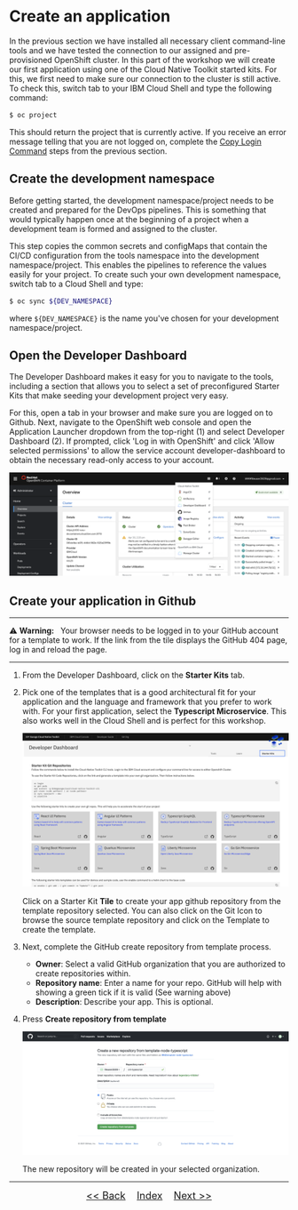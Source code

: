 # Create an application

In the previous section we have installed all necessary client command-line tools and we have tested the connection to our assigned and pre-provisioned OpenShift cluster. In this part of the workshop we will create our first application using one of the Cloud Native Toolkit started kits. For this, we first need to make sure our connection to the cluster is still active. To check this, switch tab to your IBM Cloud Shell and type the following command:

```bash
$ oc project
```

This should return the project that is currently active. If you receive an error message telling that you are not logged on, complete the [Copy Login Command](1-Prereqs.md#the-ibm-cloud-shell) steps from the previous section.

## Create the development namespace

Before getting started, the development namespace/project needs to be created and prepared for the DevOps pipelines. This is something that would typically happen once at the beginning of a project when a development team is formed and assigned to the cluster.

This step copies the common secrets and configMaps that contain the CI/CD configuration from the tools namespace into the development namespace/project. This enables the pipelines to reference the values easily for your project. To create such your own development namespace, switch tab to a Cloud Shell and type:

```bash
$ oc sync ${DEV_NAMESPACE}
```

where `${DEV_NAMESPACE}` is the name you've chosen for your development namespace/project.

## Open the Developer Dashboard

The Developer Dashboard makes it easy for you to navigate to the tools, including a section that allows you to select a set of preconfigured Starter Kits that make seeding your development project very easy.

For this, open a tab in your browser and make sure you are logged on to Github. Next, navigate to the OpenShift web console and open the Application Launcher dropdown from the top-right (1) and select Developer Dashboard (2). If prompted, click 'Log in with OpenShift' and click 'Allow selected permissions' to allow the service account developer-dashboard to obtain the necessary read-only access to your account.

![Developer Dashboard](images/developer-dashboard.png)

## Create your application in Github

---
:warning: **Warning:** &nbsp; Your browser needs to be logged in to your GitHub account for a template to work. If the link from the tile displays the GitHub 404 page, log in and reload the page.

---

1. From the Developer Dashboard, click on the **Starter Kits** tab.

2. Pick one of the templates that is a good architectural fit for your application and the language and framework that you prefer to work with. For your first application, select the **Typescript Microservice**. This also works well in the Cloud Shell and is perfect for this workshop.

    ![Typescript Microservice](images/typescript-microservice.png)

    Click on a Starter Kit **Tile** to create your app github repository from the template repository selected.  You can also click on the Git Icon to browse the source template repository and click on the Template to create the template.

3. Next, complete the GitHub create repository from template process.

    * **Owner**: Select a valid GitHub organization that you are authorized to create repositories within.
    * **Repository name**: Enter a name for your repo. GitHub will help with showing a green tick if it is valid (See warning above)
    * **Description**: Describe your app. This is optional.

4. Press **Create repository from template**

    ![Create Repository from Template](images/create-repo-from-template.png)

    The new repository will be created in your selected organization.

---

<p  align="center">
    <font size="4">
        <a href="1-Prereqs.md"><< Back</a>&nbsp;&nbsp;&nbsp;&nbsp;<a href="README.md">Index</a>&nbsp;&nbsp;&nbsp;&nbsp;<a href="3-Pipelines.md">Next >></a></td>
    </font>
</p>

